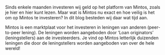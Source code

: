 Sinds enkele maanden investeren wij geld op het platform van Mintos, zoals je hier en hier kunt lezen. Maar wat is Mintos nu exact en hoe veilig is het om op Mintos te investeren? In dit blog besteden wij daar wat tijd aan.

Mintos is een marktplaat voor het investeren in leningen van anderen (peer-to-peer lening). De leningen worden aangeboden door ‘Loan originators’ (leningstellers) aan de investeerders. Je vind op Mintos letterlijk duizenden leningen die door de leningstellers worden aangeboden van over de hele wereld!
